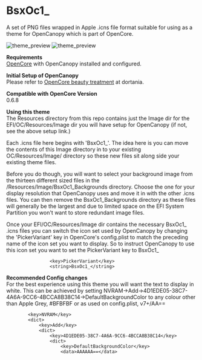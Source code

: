 # BsxOc1_
A set of PNG files wrapped in Apple .icns file format suitable for using as a theme for OpenCanopy which is part of OpenCore.

<img src="https://github.com/blackosx/BsxOc1_/blob/main/preview_ui.jpg" alt="theme_preview" border="0">

<img src="https://github.com/blackosx/BsxOc1_/blob/main/preview_password.jpg" alt="theme_preview" border="0">

**Requirements**<br>
[OpenCore](https://github.com/acidanthera/OpenCorePkg) with OpenCanopy installed and configured.

**Initial Setup of OpenCanopy**<br>
Please refer to [OpenCore beauty treatment](https://dortania.github.io/OpenCore-Post-Install/cosmetic/gui.html#setting-up-opencore-s-gui) at dortania.

**Compatible with OpenCore Version**<br>
0.6.8

**Using this theme**<br>
The Resources directory from this repo contains just the Image dir for the EFI/OC/Resources/Image dir you will have setup for OpenCanopy (if not, see the above setup link.)

Each .icns file here begins with 'BsxOc1_'. The idea here is you can move the contents of this Image directory in to your existing OC/Resources/Image/ directory so these new files sit along side your existing theme files. 

Before you do though, you will want to select your background image from the thirteen different sized files in the /Resources/Image/BsxOc1_Backgrounds directory. Choose the one for your display resolution that OpenCanopy uses and move it in with the other .icns files. You can then remove the BsxOc1_Backgrounds directory as these files will generally be the largest and due to limited space on the EFI System Partition you won't want to store redundant image files.

Once your EFI/OC/Resources/Image dir contains the necessary BsxOc1_ .icns files you can switch the icon set used by OpenCanopy by changing the 'PickerVariant' key in OpenCore's config.plist to match the preceding name of the icon set you want to display. So to instruct OpenCanopy to use this icon set you want to set the PickerVariant key to BsxOc1_

```
                <key>PickerVariant</key>
                <string>BsxOc1_</string>
```

**Recommended Config changes**<br>
For the best experience using this theme you will want the text to display in white. This can be achieved by setting NVRAM->Add->4D1EDE05-38C7-4A6A-9CC6-4BCCA8B38C14->DefaultBackgroundColor to any colour other than Apple Grey, #BFBFBF or as used on config.plist, v7+/AA==

```
        <key>NVRAM</key>
        <dict>
            <key>Add</key>
            <dict>
                <key>4D1EDE05-38C7-4A6A-9CC6-4BCCA8B38C14</key>
                <dict>
                    <key>DefaultBackgroundColor</key>
                    <data>AAAAAA==</data>
```
